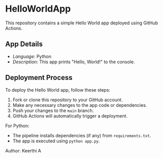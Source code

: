 # HelloWorldApp
This repository contains a simple Hello World app deployed using GitHub Actions.

## App Details

- *Language*: Python
- *Description*: This app prints "Hello, World!" to the console.

## Deployment Process

To deploy the Hello World app, follow these steps:

1. Fork or clone this repository to your GitHub account.
2. Make any necessary changes to the app code or dependencies.
3. Push your changes to the `main` branch.
4. GitHub Actions will automatically trigger a deployment.

For Python:
- The pipeline installs dependencies (if any) from `requirements.txt`.
- The app is executed using `python app.py`.

Author: Keerthi A
